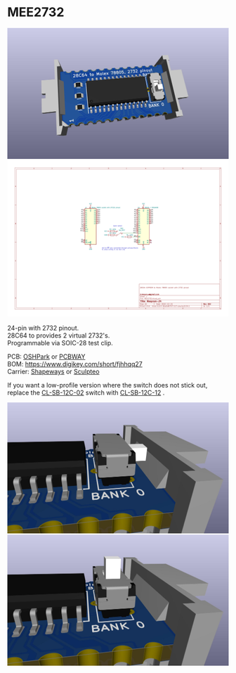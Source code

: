 # MEE2732
![](MEE2732.jpg)
![](MEE2732.svg)

24-pin with 2732 pinout.  
28C64 to provides 2 virtual 2732's.  
Programmable via SOIC-28 test clip.

PCB: [OSHPark](https://oshpark.com/shared_projects/sVU04x8d) or [PCBWAY](https://www.pcbway.com/project/shareproject/MEE2732___24_pin_Molex_78802_Virtual_2732_EEPROM.html)  
BOM: https://www.digikey.com/short/fjhhqq27  
Carrier: [Shapeways](http://shpws.me/SOvJ) or [Sculpteo](https://www.sculpteo.com/en/print/molex78802_pcb_24-4/xMikpkmg)

If you want a low-profile version where the switch does not stick out,  
replace the [CL-SB-12C-02](https://www.digikey.com/short/3zrp84cr) switch with [CL-SB-12C-12](https://www.digikey.com/short/b9djbwmq) .

![](MEE2732_horizontal.jpg)
![](MEE2732_vertical.jpg)
